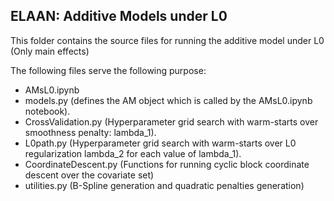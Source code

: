 ## ELAAN: Additive Models under L0

This folder contains the source files for running the additive model under L0 (Only main effects)

The following files serve the following purpose:
- AMsL0.ipynb
- models.py (defines the AM object which is called by the AMsL0.ipynb notebook). 
- CrossValidation.py (Hyperparameter grid search with warm-starts over smoothness penalty: lambda_1). 
- L0path.py (Hyperparameter grid search with warm-starts over L0 regularization lambda_2 for each value of lambda_1).
- CoordinateDescent.py (Functions for running cyclic block coordinate descent over the covariate set)
- utilities.py (B-Spline generation and quadratic penalties generation)
